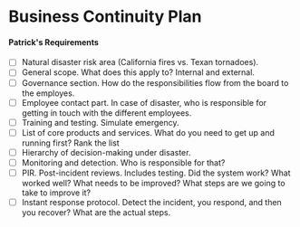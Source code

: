 # Business Continuity Plan

#### Patrick's Requirements

* [ ] Natural disaster risk area (California fires vs. Texan tornadoes).&#x20;
* [ ] General scope. What does this apply to? Internal and external.&#x20;
* [ ] Governance section. How do the responsibilities flow from the board to the employes.&#x20;
* [ ] Employee contact part. In case of disaster, who is responsible for getting in touch with the different employees.&#x20;
* [ ] Training and testing. Simulate emergency.&#x20;
* [ ] List of core products and services. What do you need to get up and running first? Rank the list
* [ ] Hierarchy of decision-making under disaster.&#x20;
* [ ] Monitoring and detection. Who is responsible for that?&#x20;
* [ ] PIR. Post-incident reviews. Includes testing. Did the system work? What worked well? What needs to be improved? What steps are we going to take to improve it?&#x20;
* [ ] Instant response protocol. Detect the incident, you respond, and then you recover? What are the actual steps.&#x20;
